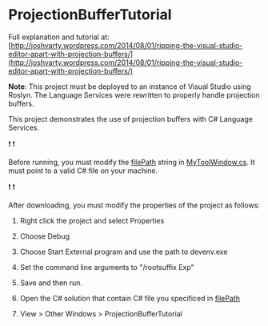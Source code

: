 ProjectionBufferTutorial
========================

Full explanation and tutorial at: [http://joshvarty.wordpress.com/2014/08/01/ripping-the-visual-studio-editor-apart-with-projection-buffers/](http://joshvarty.wordpress.com/2014/08/01/ripping-the-visual-studio-editor-apart-with-projection-buffers/)

**Note**: This project must be deployed to an instance of Visual Studio using Roslyn. The Language Services were rewritten to properly handle projection buffers.

This project demonstrates the use of projection buffers with C# Language Services.

:exclamation: :exclamation:

Before running, you must modify the [filePath](https://github.com/JoshVarty/ProjectionBufferTutorial/blob/master/ProjectionBufferTutorial/ProjBufferToolWindow.cs#L26) string in [MyToolWindow.cs](https://github.com/JoshVarty/ProjectionBufferTutorial/blob/master/ProjectionBufferTutorial/ProjBufferToolWindow.cs).   It must point to a valid C# file on your machine.

:exclamation: :exclamation:

After downloading, you must modify the properties of the project as follows:

  1. Right click the project and select Properties
  
  2. Choose Debug
  
  3. Choose Start External program and use the path to devenv.exe
  
  4. Set the command line arguments to "/rootsuffix Exp"
  
  5. Save and then run.
  
  6. Open the C# solution that contain C# file you specificed in [filePath](https://github.com/JoshVarty/ProjectionBufferTutorial/blob/master/ProjectionBufferTutorial/MyToolWindow.cs#L24)
  
  7. View > Other Windows > ProjectionBufferTutorial
